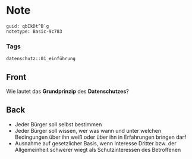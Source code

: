 # Note
```
guid: qbIkDt^B`g
notetype: Basic-9c783
```

### Tags
```
datenschutz::01_einführung
```

## Front
Wie lautet das <b>Grundprinzip</b> des <b>Datenschutzes</b>?

## Back
<ul>
  <li>Jeder Bürger soll selbst bestimmen
  <li>Jeder Bürger soll wissen, wer was wann und unter welchen
  Bedingungen über ihn weiß oder über ihn in Erfahrungen bringen
  darf
  <li>Ausnahme auf gesetzlicher Basis, wenn Interesse Dritter bzw.
  der Allgemeinheit schwerer wiegt als Schutzinteressen des
  Betroffenen
</ul>
